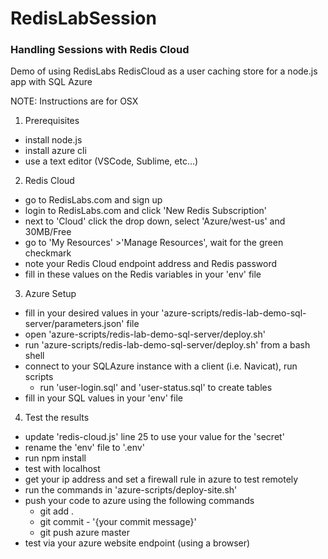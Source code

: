 # RedisLabSession #
### Handling Sessions with Redis Cloud ###
Demo of using RedisLabs RedisCloud as a user caching store for a node.js app with SQL Azure

NOTE: Instructions are for OSX

1. Prerequisites
  * install node.js
  * install azure cli
  * use a text editor (VSCode, Sublime, etc...)

2. Redis Cloud
  * go to RedisLabs.com and sign up
  * login to RedisLabs.com and click 'New Redis Subscription'
  * next to 'Cloud' click the drop down, select 'Azure/west-us' and 30MB/Free
  * go to 'My Resources' >'Manage Resources', wait for the green checkmark 
  * note your Redis Cloud endpoint address and Redis password
  * fill in these values on the Redis variables in your 'env' file
  
3. Azure Setup
  * fill in your desired values in your 'azure-scripts/redis-lab-demo-sql-server/parameters.json' file
  * open 'azure-scripts/redis-lab-demo-sql-server/deploy.sh'
  * run 'azure-scripts/redis-lab-demo-sql-server/deploy.sh' from a bash shell
  * connect to your SQLAzure instance with a client (i.e. Navicat), run scripts
    * run 'user-login.sql' and 'user-status.sql' to create tables
  * fill in your SQL values in your 'env' file

4. Test the results
  * update 'redis-cloud.js' line 25 to use your value for the 'secret'
  * rename the 'env' file to '.env'
  * run npm install 
  * test with localhost
  * get your ip address and set a firewall rule in azure to test remotely
  * run the commands in 'azure-scripts/deploy-site.sh'
  * push your code to azure using the following commands
	  * git add .
	  * git commit - '{your commit message}'
	  * git push azure master
  * test via your azure website endpoint (using a browser)
